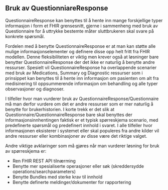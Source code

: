 ## Bruk av QuestionniareResponse

QuestionnaireResponse kan benyttes til å hente inn mange forskjellige typer informasjon i form et FHIR grensesnitt, gjerne i sammenheng med bruk av Questionnaire for å uttrykke bestemte måter sluttbrukeren skal svare på konkrete spørsmål.

Fordelen med å benytte QuestionnaireResponse er at man kan støtte alle mulige informasjonselementer og definere disse opp helt fritt fra FHIR modellen. Denne fleksibiliteten er viktig men krever også at løsninger bare benytter QuestionnaireResponse der det ikke er naturlig å benytte andre ressurser. Spesielt vil QuestionnaireResponse ha overlappende scenarier med bruk av Medications, Summary og Diagnostic ressurser som i prinsippet kan benyttes til å hente inn informasjon om pasienten om alt fra medisinering til oppsummerende informasjon om behandling og alle typer observasjoner og diagnoser.

I tilfeller hvor man vurderer bruk av QuestionnaireResponse/Questionnaire må man derfor vurdere om det er andre ressurser som er mer naturlig å benytte for brukerhistorien. I korte trekk er det slik at Questionnaire/QuestionnaireResponse bare skal benyttes der informasjonsinnhentingen faktisk er et typisk spørreskjema scenario, med predefinerte spørsmål og predefinert innhold i svaret. I alle tilfeller hvor informasjonen eksisterer i systemet eller skal populeres fra andre kilder vil andre ressurser eller kombinasjoner av disse være det riktige valget.

Andre viktige avklaringer som må gjøres når man vurderer løsning for bruk av spørreskjema er:
* Ren FHIR REST API tilnærming
* Benytte mer spesialiserte operasjoner eller søk (skreddersydde operations/searchparameters)
* Benytte Bundles med sterke krav til innhold
* Benytte definerte meldinger/dokumenter for rapportering

